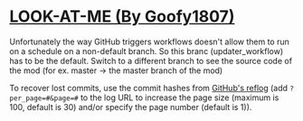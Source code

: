 # [LOOK-AT-ME (By Goofy1807)](https://github.com/Goofy1807/LOOK-AT-ME)

Unfortunately the way GitHub triggers workflows doesn't allow them to run on a schedule on a non-default branch. So this branc (updater_workflow) has to be the default. Switch to a different branch to see the source code of the mod (for ex. master -> the master branch of the mod)

To recover lost commits, use the commit hashes from [GitHub's reflog](https://api.github.com/repos/KtaneModules/LOOK-AT-ME-Goofy1807/events) (add `?per_page=#&page=#` to the log URL to increase the page size (maximum is 100, default is 30) and/or specify the page number (default is 1)).
